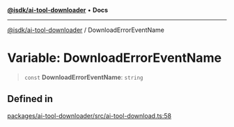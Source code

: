[**@isdk/ai-tool-downloader**](../README.md) • **Docs**

***

[@isdk/ai-tool-downloader](../globals.md) / DownloadErrorEventName

# Variable: DownloadErrorEventName

> `const` **DownloadErrorEventName**: `string`

## Defined in

[packages/ai-tool-downloader/src/ai-tool-download.ts:58](https://github.com/isdk/ai-tool-download.js/blob/f5dabf0a87cbd6138c71ae0b644fdaca433fad82/src/ai-tool-download.ts#L58)
